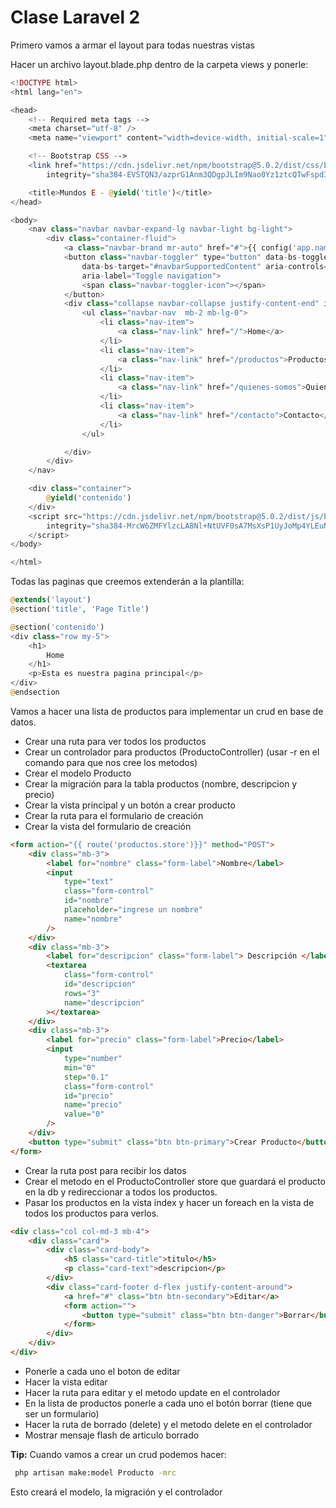 # Clase Laravel 2

Primero vamos a armar el layout para todas nuestras vistas

Hacer un archivo layout.blade.php dentro de la carpeta views y ponerle:

```php
<!DOCTYPE html>
<html lang="en">

<head>
    <!-- Required meta tags -->
    <meta charset="utf-8" />
    <meta name="viewport" content="width=device-width, initial-scale=1" />

    <!-- Bootstrap CSS -->
    <link href="https://cdn.jsdelivr.net/npm/bootstrap@5.0.2/dist/css/bootstrap.min.css" rel="stylesheet"
        integrity="sha384-EVSTQN3/azprG1Anm3QDgpJLIm9Nao0Yz1ztcQTwFspd3yD65VohhpuuCOmLASjC" crossorigin="anonymous" />

    <title>Mundos E - @yield('title')</title>
</head>

<body>
    <nav class="navbar navbar-expand-lg navbar-light bg-light">
        <div class="container-fluid">
            <a class="navbar-brand mr-auto" href="#">{{ config('app.name') }}</a>
            <button class="navbar-toggler" type="button" data-bs-toggle="collapse"
                data-bs-target="#navbarSupportedContent" aria-controls="navbarSupportedContent" aria-expanded="false"
                aria-label="Toggle navigation">
                <span class="navbar-toggler-icon"></span>
            </button>
            <div class="collapse navbar-collapse justify-content-end" id="navbarSupportedContent">
                <ul class="navbar-nav  mb-2 mb-lg-0">
                    <li class="nav-item">
                        <a class="nav-link" href="/">Home</a>
                    </li>
                    <li class="nav-item">
                        <a class="nav-link" href="/productos">Productos</a>
                    </li>
                    <li class="nav-item">
                        <a class="nav-link" href="/quienes-somos">Quienes Somos</a>
                    </li>
                    <li class="nav-item">
                        <a class="nav-link" href="/contacto">Contacto</a>
                    </li>
                </ul>

            </div>
        </div>
    </nav>

    <div class="container">
        @yield('contenido')
    </div>
    <script src="https://cdn.jsdelivr.net/npm/bootstrap@5.0.2/dist/js/bootstrap.bundle.min.js"
        integrity="sha384-MrcW6ZMFYlzcLA8Nl+NtUVF0sA7MsXsP1UyJoMp4YLEuNSfAP+JcXn/tWtIaxVXM" crossorigin="anonymous">
    </script>
</body>

</html>


```

Todas las paginas que creemos extenderán a la plantilla:

```php
@extends('layout')
@section('title', 'Page Title')

@section('contenido')
<div class="row my-5">
    <h1>
        Home
    </h1>
    <p>Esta es nuestra pagina principal</p>
</div>
@endsection

```

Vamos a hacer una lista de productos para implementar un crud en base de datos.

-   Crear una ruta para ver todos los productos
-   Crear un controlador para productos (ProductoController) (usar -r en el comando para que nos cree los metodos)
-   Crear el modelo Producto
-   Crear la migración para la tabla productos (nombre, descripcion y precio)
-   Crear la vista principal y un botón a crear producto
-   Crear la ruta para el formulario de creación
-   Crear la vista del formulario de creación

```html
<form action="{{ route('productos.store')}}" method="POST">
    <div class="mb-3">
        <label for="nombre" class="form-label">Nombre</label>
        <input
            type="text"
            class="form-control"
            id="nombre"
            placeholder="ingrese un nombre"
            name="nombre"
        />
    </div>
    <div class="mb-3">
        <label for="descripcion" class="form-label"> Descripción </label>
        <textarea
            class="form-control"
            id="descripcion"
            rows="3"
            name="descripcion"
        ></textarea>
    </div>
    <div class="mb-3">
        <label for="precio" class="form-label">Precio</label>
        <input
            type="number"
            min="0"
            step="0.1"
            class="form-control"
            id="precio"
            name="precio"
            value="0"
        />
    </div>
    <button type="submit" class="btn btn-primary">Crear Producto</button>
</form>
```

-   Crear la ruta post para recibir los datos
-   Crear el metodo en el ProductoController store que guardará el producto en la db y redireccionar a todos los productos.
-   Pasar los productos en la vista index y hacer un foreach en la vista de todos los productos para verlos.

```html
<div class="col col-md-3 mb-4">
    <div class="card">
        <div class="card-body">
            <h5 class="card-title">titulo</h5>
            <p class="card-text">descripcion</p>
        </div>
        <div class="card-footer d-flex justify-content-around">
            <a href="#" class="btn btn-secondary">Editar</a>
            <form action="">
                <button type="submit" class="btn btn-danger">Borrar</button>
            </form>
        </div>
    </div>
</div>
```

-   Ponerle a cada uno el boton de editar
-   Hacer la vista editar
-   Hacer la ruta para editar y el metodo update en el controlador
-   En la lista de productos ponerle a cada uno el botón borrar (tiene que ser un formulario)
-   Hacer la ruta de borrado (delete) y el metodo delete en el controlador
-   Mostrar mensaje flash de articulo borrado

**Tip:** Cuando vamos a crear un crud podemos hacer:

```cmd
 php artisan make:model Producto -mrc
```

Esto creará el modelo, la migración y el controlador
